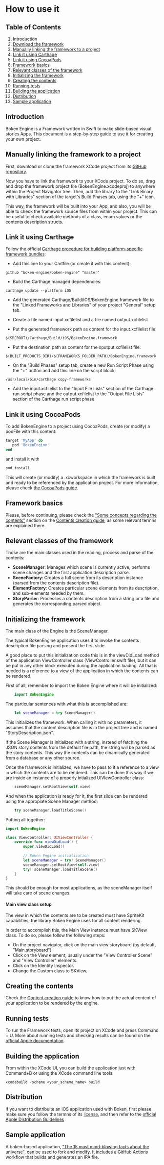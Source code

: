 # How to use it
## Table of Contents
1. [Introduction](#introduction)
2. [Download the framework](#download-the-framework)
3. [Manually linking the framework to a project](#manually-linking-the-framework-to-a-project)
4. [Link it using Carthage](#link-it-using-carthage)
5. [Link it using CocoaPods](#link-it-using-cocoapods)
6. [Framework basics](#framework-basics)
7. [Relevant classes of the framework](#relevant-classes-of-the-framework)
8. [Initializing the framework](#initializing-the-framework)
9. [Creating the contents](#creating-the-contents)
10. [Running tests](#running-tests)
11. [Building the application](#building-the-application)
12. [Distribution](#distribution)
13. [Sample application](#sample-application)

## Introduction

Boken Engine is a Framework written in Swift to make slide-based visual stories Apps. This document is a step-by-step guide to use it for creating your own project.

## Manually linking the framework to a project

First, download or clone the framework XCode project from its [GitHub repository](https://github.com/boken-engine/boken-engine).

Now you have to link the framework to your XCode project. To do so, drag and drop the framework project file (BokenEngine.xcodeproj) to anywhere within the Project Navigator tree. Then, add the library to the "Link Binary with Libraries" section of the target's Build Phases tab, using the "+" icon.

This way, the framework will be built into your App, and also, you will be able to check the framework source files from within your project. This can be useful to check available methods of a class, enum values or the contents description structs.

## Link it using Carthage

Follow the official [Carthage procedure for building platform-specific framework bundles](https://github.com/Carthage/Carthage#if-youre-building-for-ios-tvos-or-watchos):

- Add this line to your Cartfile (or create it with this content):
```
github "boken-engine/boken-engine" "master"
```
- Build the Carthage managed dependencies:
```
carthage update --platform iOS
```

- Add the generated Carthage/Build/iOS/BokenEngine.framework file to the "Linked Frameworks and Libraries" of your project "General" setup tab.

- Create a file named input.xcfilelist and a file named output.xcfilelist

- Put the generated framework path as content for the input.xcfilelist file:
```
$(SRCROOT)/Carthage/Build/iOS/BokenEngine.framework
```

- Put the destination path as content for the oputput.xcfilelist file:
```
$(BUILT_PRODUCTS_DIR)/$(FRAMEWORKS_FOLDER_PATH)/BokenEngine.framework
```

- On the "Build Phases" setup tab, create a new Run Script Phase using the "+" button and add this line on the script block:
```
/usr/local/bin/carthage copy-frameworks
```

- Add the input.xcfilelist to the "Input File Lists" section of the Carthage run script phase and the output.xcfilelist to the "Output File Lists" section of the Carthage run script phase

## Link it using CocoaPods

To add BokenEngine to a project using CocoaPods, create (or modify) a podFile with this content:

```ruby
target 'MyApp' do
   pod 'BokenEngine'
end
```

and install it with

```bash
pod install
```

This will create (or modify) a .xcworkspace in which the framework is built and ready to be referenced by the application project. For more information, please check [the CocoaPods guide](https://guides.cocoapods.org/using/using-cocoapods.html).

## Framework basics

Please, before continuing, please check the ["Some concepts regarding the contents"](contents-creation-guide.md#section-concepts) section on the [Contents creation guide](contents-creation-guide.md), as some relevant termns are explained there. 

## Relevant classes of the framework

Those are the main classes used in the reading, process and parse of the contents:

- **SceneManager**: Manages which scene is currently active, performs scene changes and the first application description parse.
- **SceneFactory**: Creates a full scene from its description instance (parsed from the contents description file).
- **ElementFactory**: Creates particular scene elements from its description, and sub-elements needed by them.
- **StoryParser**: Processes a contents description from a string or a file and generates the corresponding parsed object.

## Initializing the framework

The main class of the Engine is the SceneManager. 

The typical BokenEngine application uses it to invoke the contents description file parsing and present the first slide.

A good place to put this initialization code this is in the viewDidLoad method of the application ViewController class (ViewController.swift file), but it can be put in any other block executed during the application loading. All that is needed is a reference to a view of the application in which the contents can be rendered.

First of all, remember to import the Boken Engine where it will be initialized:

```swift
	import BokenEngine
```

The particular sentences with what this is accomplished are:

```swift
	let sceneManager = try SceneManager()
```

This initializes the framework. When calling it with no parameters, it assumes that the content description file is in the project tree and is named "StoryDescription.json". 

If the Scene Manager is initialized with a string, instead of fetching the JSON story contents from the default file path, the string will be parsed as the story contents. This way the contents can be dinamically generated from a database or any other source.

Once the framework is initialized, we have to pass to it a reference to a view in which the contents are to be rendered. This can be done this way if we are inside an instance of a properly intialized UIVIewController class:

```swift
	sceneManager.setRootView(self.view)
```

And when the application is ready for it, the first slide can be rendered using the appropiate Scene Manager method:

```swift
    try sceneManager.loadTitleScene()
```

Putting all together:

```swift
import BokenEngine

class ViewController: UIViewController {
    override func viewDidLoad() {
        super.viewDidLoad()
		
		// Boken Engine initialization
        let sceneManager = try! SceneManager()
        sceneManager.setRootView(self.view)
        try! sceneManager.loadTitleScene()
    }
}
```

This should be enough for most applications, as the sceneManager itself will take care of scene changes.


#### Main view class setup

The view in which the contents are to be created must have SpriteKit capabilities, the library Boken Engine uses for all content rendering.

In order to accomplish this, the Main View instance must have SKView class. To do so, please follow the following steps:

- On the project navigator, click on the main view storyboard (by default, "Main.storyboard")
- Click on the View element, usually under the "View Controller Scene" and "View Controller" elements.
- Click on the Identity Inspector.
- Change the Custom class to SKView.

## Creating the contents

Check the [Content creation guide](contents-creation-guide.md) to know how to put the actual content of your application to be rendered by the engine.

## Running tests

To run the Framework tests, open its project on XCode and press Command + U. More about running tests and checking results can be found on the [official Apple documentation](https://developer.apple.com/library/archive/documentation/DeveloperTools/Conceptual/testing_with_xcode/chapters/05-running_tests.html).

## Building the application

From within the XCode UI, you can build the application just with Command+B or using the XCode command line tools:

```
xcodebuild -scheme <your_scheme_name> build
```

## Distribution

If you want to distribuite an iOS application used with Boken, first please make sure you follow the termns of its [license](../LICENSE.md), and then refer to the [official Apple Distribution Guidelines](https://developer.apple.com/distribute/)

## Sample application

A boken-based application, ["The 15 most mind-blowing facts about the universe"](https://github.com/boken-engine/15-universe-facts), can be used to fork and modify. It includes a GitHub Actions workflow that builds and generates an IPA file.
